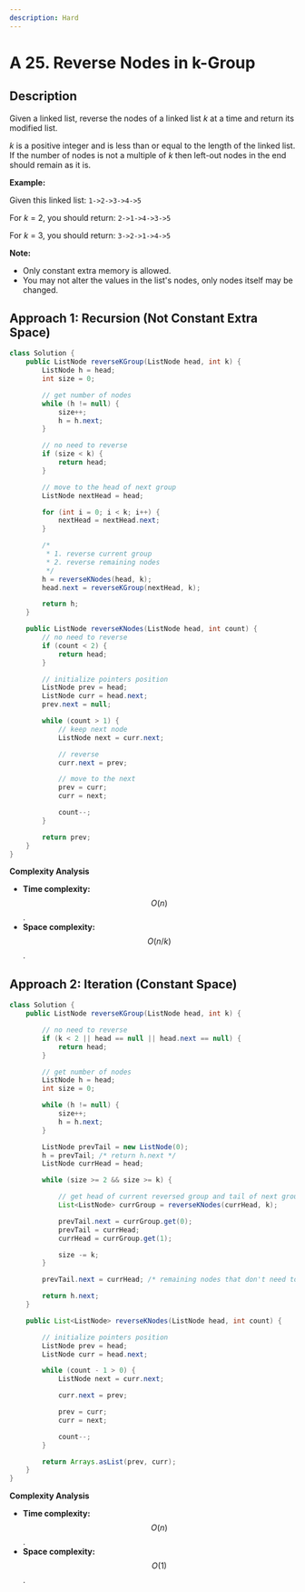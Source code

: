 ```yaml
---
description: Hard
---
```


# A 25. Reverse Nodes in k-Group

## Description

Given a linked list, reverse the nodes of a linked list _k_ at a time and return its modified list.

_k_ is a positive integer and is less than or equal to the length of the linked list. If the number of nodes is not a multiple of _k_  then left-out nodes in the end should remain as it is.

**Example:**

Given this linked list: `1->2->3->4->5`

For _k_ = 2, you should return: `2->1->4->3->5`

For _k_ = 3, you should return: `3->2->1->4->5`

**Note:**

* Only constant extra memory is allowed.
* You may not alter the values in the list's nodes, only nodes itself may be changed.

## Approach 1: Recursion \(Not Constant Extra Space\)

```java
class Solution {
    public ListNode reverseKGroup(ListNode head, int k) {
        ListNode h = head;
        int size = 0;

        // get number of nodes
        while (h != null) {
            size++;
            h = h.next;
        }

        // no need to reverse
        if (size < k) {
            return head;
        }

        // move to the head of next group
        ListNode nextHead = head;

        for (int i = 0; i < k; i++) {
            nextHead = nextHead.next;
        }

        /*
         * 1. reverse current group
         * 2. reverse remaining nodes
         */
        h = reverseKNodes(head, k);
        head.next = reverseKGroup(nextHead, k);

        return h;
    }

    public ListNode reverseKNodes(ListNode head, int count) {
        // no need to reverse
        if (count < 2) {
            return head;
        }

        // initialize pointers position
        ListNode prev = head;
        ListNode curr = head.next;
        prev.next = null;

        while (count > 1) {
            // keep next node
            ListNode next = curr.next;

            // reverse
            curr.next = prev;

            // move to the next
            prev = curr;
            curr = next;

            count--;
        }

        return prev;
    }
}
```

**Complexity Analysis**

* **Time complexity:** $$O(n)$$.
* **Space complexity:** $$O(n/k)$$.

## Approach 2: Iteration \(Constant Space\)

```java
class Solution {
    public ListNode reverseKGroup(ListNode head, int k) {

        // no need to reverse
        if (k < 2 || head == null || head.next == null) {
            return head;
        }

        // get number of nodes
        ListNode h = head;
        int size = 0;

        while (h != null) {
            size++;
            h = h.next;
        }

        ListNode prevTail = new ListNode(0);
        h = prevTail; /* return h.next */
        ListNode currHead = head;

        while (size >= 2 && size >= k) {

            // get head of current reversed group and tail of next group
            List<ListNode> currGroup = reverseKNodes(currHead, k);

            prevTail.next = currGroup.get(0);
            prevTail = currHead;
            currHead = currGroup.get(1);

            size -= k;
        }

        prevTail.next = currHead; /* remaining nodes that don't need to reverse */

        return h.next;
    }

    public List<ListNode> reverseKNodes(ListNode head, int count) {

        // initialize pointers position
        ListNode prev = head;
        ListNode curr = head.next;

        while (count - 1 > 0) {
            ListNode next = curr.next;

            curr.next = prev;

            prev = curr;
            curr = next;

            count--;
        }

        return Arrays.asList(prev, curr);
    }
}
```

**Complexity Analysis**

* **Time complexity:** $$O(n)$$.
* **Space complexity:** $$O(1)$$.


